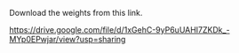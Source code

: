 Download the weights from this link.

https://drive.google.com/file/d/1xGehC-9yP6uUAHI7ZKDk_-MYp0EPwjar/view?usp=sharing
